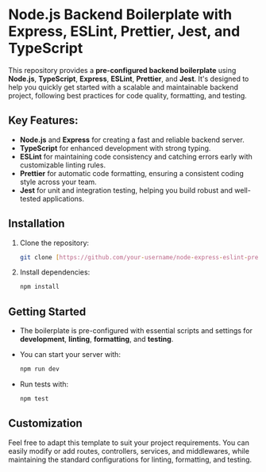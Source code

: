 # Node.js Backend Boilerplate with Express, ESLint, Prettier, Jest, and TypeScript

This repository provides a **pre-configured backend boilerplate** using **Node.js**, **TypeScript**, **Express**, **ESLint**, **Prettier**, and **Jest**. It's designed to help you quickly get started with a scalable and maintainable backend project, following best practices for code quality, formatting, and testing.

## Key Features:
- **Node.js** and **Express** for creating a fast and reliable backend server.
- **TypeScript** for enhanced development with strong typing.
- **ESLint** for maintaining code consistency and catching errors early with customizable linting rules.
- **Prettier** for automatic code formatting, ensuring a consistent coding style across your team.
- **Jest** for unit and integration testing, helping you build robust and well-tested applications.

## Installation
1. Clone the repository:
   ```bash
   git clone [https://github.com/your-username/node-express-eslint-prettier-jest-typescript.git](https://github.com/jpetliuk/typescript-node-boilerplate.git)
   ```

2. Install dependencies:
   ```bash
   npm install
   ```

## Getting Started
- The boilerplate is pre-configured with essential scripts and settings for **development**, **linting**, **formatting**, and **testing**.
- You can start your server with:
  ```bash
  npm run dev
  ```

- Run tests with:
  ```bash
  npm test
  ```

## Customization
Feel free to adapt this template to suit your project requirements. You can easily modify or add routes, controllers, services, and middlewares, while maintaining the standard configurations for linting, formatting, and testing.
